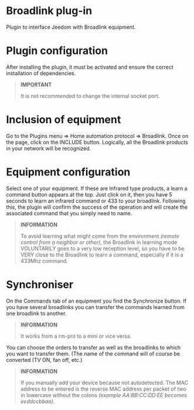 # Broadlink plug-in

Plugin to interface Jeedom with Broadlink equipment.

# Plugin configuration

After installing the plugin, it must be activated and ensure the correct installation of dependencies.

>**IMPORTANT**
>
>It is not recommended to change the internal socket port.

# Inclusion of equipment

Go to the Plugins menu => Home automation protocol => Broadlink. Once on the page, click on the INCLUDE button. Logically, all the Broadlink products in your network will be recognized.

# Equipment configuration

Select one of your equipment. If these are Infrared type products, a learn a command button appears at the top. Just click on it, then you have 5 seconds to learn an infrared command or 433 to your broadlink. Following this, the plugin will confirm the success of the operation and will create the associated command that you simply need to name.

>**INFORMATION**
>
>To avoid learning what might come from the environment *(remote control from a neighbor or other)*, the Broadlink in learning mode VOLUNTARILY goes to a very low reception level, so you have to be VERY close to the Broadlink to learn a command, especially if it is a 433Mhz command.

# Synchroniser

On the Commands tab of an equipment you find the Synchronize button. If you have several broadlinks you can transfer the commands learned from one broadlink to another.

>**INFORMATION**
>
>It works from a rm-pro to a mini or vice versa.

You can choose the orders to transfer as well as the broadlinks to which you want to transfer them. (The name of the command will of course be converted (TV ON, fan off, etc.)

>**INFORMATION**
>
>If you manually add your device because not autodetected. The MAC address to be entered is the reverse MAC address per packet of two in lowercase without the colons *(example AA:BB:CC:DD:EE becomes eeddccbbaa)*.
